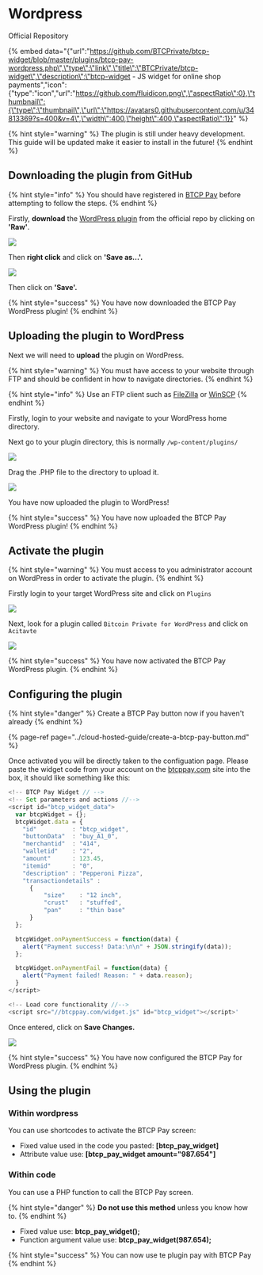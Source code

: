# Wordpress

Official Repository

{% embed data="{\"url\":\"https://github.com/BTCPrivate/btcp-widget/blob/master/plugins/btcp-pay-wordpress.php\",\"type\":\"link\",\"title\":\"BTCPrivate/btcp-widget\",\"description\":\"btcp-widget - JS widget for online shop payments\",\"icon\":{\"type\":\"icon\",\"url\":\"https://github.com/fluidicon.png\",\"aspectRatio\":0},\"thumbnail\":{\"type\":\"thumbnail\",\"url\":\"https://avatars0.githubusercontent.com/u/34813369?s=400&v=4\",\"width\":400,\"height\":400,\"aspectRatio\":1}}" %}

{% hint style="warning" %}
The plugin is still under heavy development. This guide will be updated make it easier to install in the future!
{% endhint %}

## Downloading the plugin from GitHub

{% hint style="info" %}
You should have registered in [BTCP Pay](https://btcppay.com) before attempting to follow the steps.
{% endhint %}

Firstly, **download** the [WordPress plugin](https://github.com/BTCPrivate/btcp-widget/blob/master/plugins/btcp-pay-wordpress.php) from the official repo by clicking on **'Raw'**.

![](../.gitbook/assets/btcp8.png)

Then **right click** and click on **'Save as...'.**

![](../.gitbook/assets/btcp9.png)

Then click on **'Save'.**

{% hint style="success" %}
You have now downloaded the BTCP Pay WordPress plugin!
{% endhint %}

## Uploading the plugin to WordPress

Next we will need to **upload** the plugin on WordPress.

{% hint style="warning" %}
You must have access to your website through FTP and should be confident in how to navigate directories.
{% endhint %}

{% hint style="info" %}
Use an FTP client such as [FileZilla](https://filezilla-project.org/) or [WinSCP](https://winscp.net/eng/download.php)
{% endhint %}

Firstly, login to your website and navigate to your WordPress home directory.

Next go to your plugin directory, this is normally `/wp-content/plugins/`

![](../.gitbook/assets/btcp2.PNG)

Drag the .PHP file to the directory to upload it.

![](../.gitbook/assets/btcp10.png)

You have now uploaded the plugin to WordPress!



{% hint style="success" %}
You have now uploaded the BTCP Pay WordPress plugin!
{% endhint %}

## Activate the plugin

{% hint style="warning" %}
You must access to you administrator account on WordPress in order to activate the plugin.
{% endhint %}

Firstly login to your target WordPress site and click on `Plugins`

![](../.gitbook/assets/btcp4%20%281%29.png)

Next, look for a plugin called `Bitcoin Private for WordPress` and click on `Acitavte`

![](../.gitbook/assets/imagen%20%283%29.png)

{% hint style="success" %}
You have now activated the BTCP Pay WordPress plugin.
{% endhint %}

## Configuring the plugin

{% hint style="danger" %}
Create a BTCP Pay button now if you haven't already
{% endhint %}

{% page-ref page="../cloud-hosted-guide/create-a-btcp-pay-button.md" %}

Once activated you will be directly taken to the configuation page.  Please paste the widget code from your account on the [btcppay.com](https://btcppay.com) site into the box, it should like something like this:

```javascript
<!-- BTCP Pay Widget // -->
<!-- Set parameters and actions //-->
<script id="btcp_widget_data">
  var btcpWidget = {};
  btcpWidget.data = {
    "id"          : "btcp_widget",
    "buttonData"  : "buy_A1_0",
    "merchantid"  : "414",
    "walletid"    : "2",
    "amount"      : 123.45,
    "itemid"      : "0",
    "description" : "Pepperoni Pizza",
    "transactiondetails" :
      {
          "size"    : "12 inch",
          "crust"   : "stuffed",
          "pan"     : "thin base"
      }
  };

  btcpWidget.onPaymentSuccess = function(data) {
    alert("Payment success! Data:\n\n" + JSON.stringify(data));
  };

  btcpWidget.onPaymentFail = function(data) {
    alert("Payment failed! Reason: " + data.reason);
  }
</script>

<!-- Load core functionality //-->
<script src="//btcppay.com/widget.js" id="btcp_widget"></script>'
```

Once entered, click on **Save Changes.**

![](../.gitbook/assets/imagen%20%284%29.png)

{% hint style="success" %}
You have now configured the BTCP Pay for WordPress plugin.
{% endhint %}

## Using the plugin

### Within wordpress

You can use shortcodes to activate the BTCP Pay screen:

*  Fixed value used in the code you pasted: **\[btcp\_pay\_widget\]**
* Attribute value use: **\[btcp\_pay\_widget amount="987.654"\]**

### **Within code**

You can use a PHP function to call the BTCP Pay screen.

{% hint style="danger" %}
**Do not use this method** unless you know how to.
{% endhint %}

* Fixed value use: **btcp\_pay\_widget\(\);**
* Function argument value use: **btcp\_pay\_widget\(987.654\);**

{% hint style="success" %}
You can now use te plugin pay with BTCP Pay
{% endhint %}

